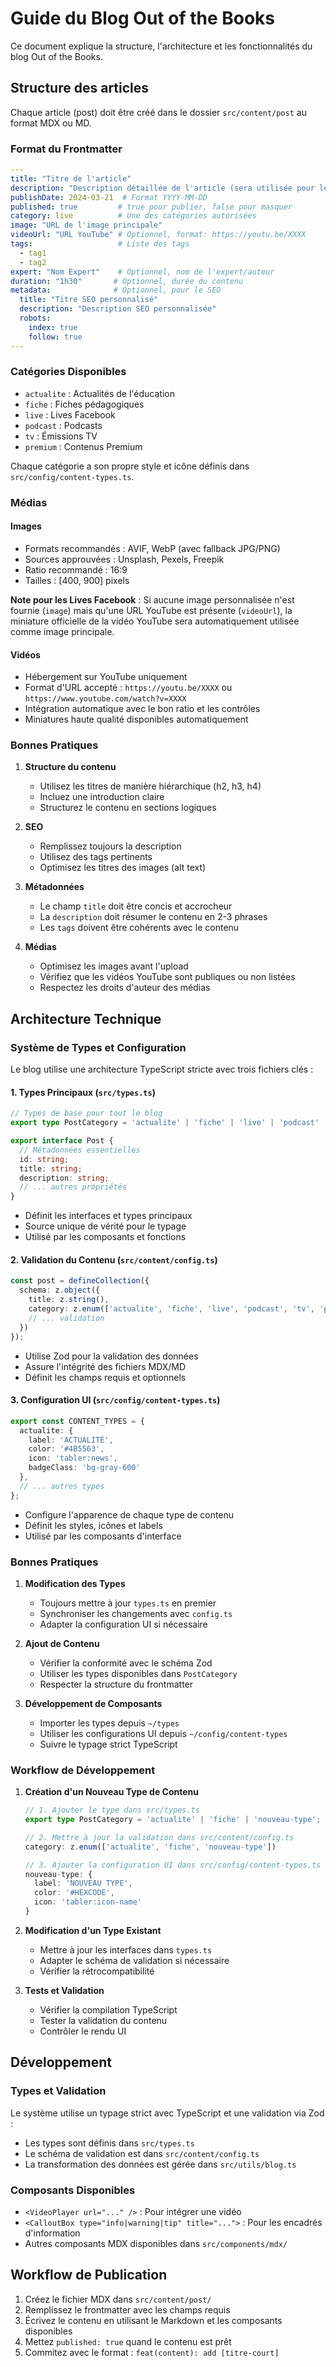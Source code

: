 # Guide du Blog Out of the Books

Ce document explique la structure, l'architecture et les fonctionnalités du blog Out of the Books.

## Structure des articles

Chaque article (post) doit être créé dans le dossier `src/content/post` au format MDX ou MD.

### Format du Frontmatter

```yaml
---
title: "Titre de l'article"
description: "Description détaillée de l'article (sera utilisée pour les meta et les aperçus)"
publishDate: 2024-03-21  # Format YYYY-MM-DD
published: true         # true pour publier, false pour masquer
category: live          # Une des catégories autorisées
image: "URL de l'image principale"
videoUrl: "URL YouTube" # Optionnel, format: https://youtu.be/XXXX
tags:                   # Liste des tags
  - tag1
  - tag2
expert: "Nom Expert"    # Optionnel, nom de l'expert/auteur
duration: "1h30"       # Optionnel, durée du contenu
metadata:              # Optionnel, pour le SEO
  title: "Titre SEO personnalisé"
  description: "Description SEO personnalisée"
  robots:
    index: true
    follow: true
---
```

### Catégories Disponibles

- `actualite` : Actualités de l'éducation
- `fiche` : Fiches pédagogiques
- `live` : Lives Facebook
- `podcast` : Podcasts
- `tv` : Émissions TV
- `premium` : Contenus Premium

Chaque catégorie a son propre style et icône définis dans `src/config/content-types.ts`.

### Médias

#### Images
- Formats recommandés : AVIF, WebP (avec fallback JPG/PNG)
- Sources approuvées : Unsplash, Pexels, Freepik
- Ratio recommandé : 16:9
- Tailles : [400, 900] pixels

**Note pour les Lives Facebook** : Si aucune image personnalisée n'est fournie (`image`) mais qu'une URL YouTube est présente (`videoUrl`), la miniature officielle de la vidéo YouTube sera automatiquement utilisée comme image principale.

#### Vidéos
- Hébergement sur YouTube uniquement
- Format d'URL accepté : `https://youtu.be/XXXX` ou `https://www.youtube.com/watch?v=XXXX`
- Intégration automatique avec le bon ratio et les contrôles
- Miniatures haute qualité disponibles automatiquement

### Bonnes Pratiques

1. **Structure du contenu**
   - Utilisez les titres de manière hiérarchique (h2, h3, h4)
   - Incluez une introduction claire
   - Structurez le contenu en sections logiques

2. **SEO**
   - Remplissez toujours la description
   - Utilisez des tags pertinents
   - Optimisez les titres des images (alt text)

3. **Métadonnées**
   - Le champ `title` doit être concis et accrocheur
   - La `description` doit résumer le contenu en 2-3 phrases
   - Les `tags` doivent être cohérents avec le contenu

4. **Médias**
   - Optimisez les images avant l'upload
   - Vérifiez que les vidéos YouTube sont publiques ou non listées
   - Respectez les droits d'auteur des médias

## Architecture Technique

### Système de Types et Configuration

Le blog utilise une architecture TypeScript stricte avec trois fichiers clés :

#### 1. Types Principaux (`src/types.ts`)
```typescript
// Types de base pour tout le blog
export type PostCategory = 'actualite' | 'fiche' | 'live' | 'podcast' | 'tv' | 'premium';

export interface Post {
  // Métadonnées essentielles
  id: string;
  title: string;
  description: string;
  // ... autres propriétés
}
```
- Définit les interfaces et types principaux
- Source unique de vérité pour le typage
- Utilisé par les composants et fonctions

#### 2. Validation du Contenu (`src/content/config.ts`)
```typescript
const post = defineCollection({
  schema: z.object({
    title: z.string(),
    category: z.enum(['actualite', 'fiche', 'live', 'podcast', 'tv', 'premium']),
    // ... validation
  })
});
```
- Utilise Zod pour la validation des données
- Assure l'intégrité des fichiers MDX/MD
- Définit les champs requis et optionnels

#### 3. Configuration UI (`src/config/content-types.ts`)
```typescript
export const CONTENT_TYPES = {
  actualite: {
    label: 'ACTUALITÉ',
    color: '#4B5563',
    icon: 'tabler:news',
    badgeClass: 'bg-gray-600'
  },
  // ... autres types
};
```
- Configure l'apparence de chaque type de contenu
- Définit les styles, icônes et labels
- Utilisé par les composants d'interface

### Bonnes Pratiques

1. **Modification des Types**
   - Toujours mettre à jour `types.ts` en premier
   - Synchroniser les changements avec `config.ts`
   - Adapter la configuration UI si nécessaire

2. **Ajout de Contenu**
   - Vérifier la conformité avec le schéma Zod
   - Utiliser les types disponibles dans `PostCategory`
   - Respecter la structure du frontmatter

3. **Développement de Composants**
   - Importer les types depuis `~/types`
   - Utiliser les configurations UI depuis `~/config/content-types`
   - Suivre le typage strict TypeScript

### Workflow de Développement

1. **Création d'un Nouveau Type de Contenu**
   ```typescript
   // 1. Ajouter le type dans src/types.ts
   export type PostCategory = 'actualite' | 'fiche' | 'nouveau-type';

   // 2. Mettre à jour la validation dans src/content/config.ts
   category: z.enum(['actualite', 'fiche', 'nouveau-type'])

   // 3. Ajouter la configuration UI dans src/config/content-types.ts
   nouveau-type: {
     label: 'NOUVEAU TYPE',
     color: '#HEXCODE',
     icon: 'tabler:icon-name'
   }
   ```

2. **Modification d'un Type Existant**
   - Mettre à jour les interfaces dans `types.ts`
   - Adapter le schéma de validation si nécessaire
   - Vérifier la rétrocompatibilité

3. **Tests et Validation**
   - Vérifier la compilation TypeScript
   - Tester la validation du contenu
   - Contrôler le rendu UI

## Développement

### Types et Validation

Le système utilise un typage strict avec TypeScript et une validation via Zod :
- Les types sont définis dans `src/types.ts`
- Le schéma de validation est dans `src/content/config.ts`
- La transformation des données est gérée dans `src/utils/blog.ts`

### Composants Disponibles

- `<VideoPlayer url="..." />` : Pour intégrer une vidéo
- `<CalloutBox type="info|warning|tip" title="...">` : Pour les encadrés d'information
- Autres composants MDX disponibles dans `src/components/mdx/`

## Workflow de Publication

1. Créez le fichier MDX dans `src/content/post/`
2. Remplissez le frontmatter avec les champs requis
3. Écrivez le contenu en utilisant le Markdown et les composants disponibles
4. Mettez `published: true` quand le contenu est prêt
5. Commitez avec le format : `feat(content): add [titre-court]` 